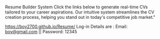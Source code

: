Resume Builder System 
Click the links below to generate real-time CVs tailored to your career aspirations. Our intuitive system streamlines the CV creation process, helping you stand out in today's competitive job market."

https://boy2700.github.io/Resume/
Log-in Details are :
Email: boy@gmail.com || Password: 12345
